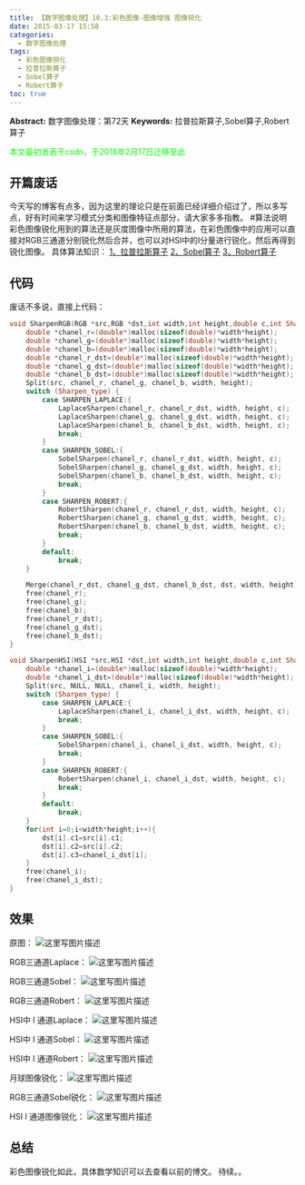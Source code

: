 ```yaml
---
title: 【数字图像处理】10.3:彩色图像-图像增强 图像锐化
date: 2015-03-17 15:58
categories:
  - 数字图像处理
tags:
  - 彩色图像锐化
  - 拉普拉斯算子
  - Sobel算子
  - Robert算子
toc: true
---
```

**Abstract:** 数字图像处理：第72天
**Keywords:** 拉普拉斯算子,Sobel算子,Robert算子
<!--more-->
<font color="00FF00">本文最初发表于csdn，于2018年2月17日迁移至此</font>
## 开篇废话
今天写的博客有点多，因为这里的理论只是在前面已经详细介绍过了，所以多写点，好有时间来学习模式分类和图像特征点部分，请大家多多指教。
#算法说明
彩色图像锐化用到的算法还是灰度图像中所用的算法，在彩色图像中的应用可以直接对RGB三通道分别锐化然后合并，也可以对HSI中的I分量进行锐化，然后再得到锐化图像。
具体算法知识：
[1、拉普拉斯算子](http://tony4ai.com/2015/01/31/DIP-5-6-灰度图像-图像增强-拉普拉斯算子/)
[2、Sobel算子](http://tony4ai.com/2015/02/10/DIP-6-4-灰度图像-图像分割-Sobel算子/)
[3、Robert算子](http://tony4ai.com/2015/02/09/DIP-6-3-灰度图像-图像分割-Robert算子/)
## 代码
废话不多说，直接上代码：
```c++
void SharpenRGB(RGB *src,RGB *dst,int width,int height,double c,int Sharpen_type){
    double *chanel_r=(double*)malloc(sizeof(double)*width*height);
    double *chanel_g=(double*)malloc(sizeof(double)*width*height);
    double *chanel_b=(double*)malloc(sizeof(double)*width*height);
    double *chanel_r_dst=(double*)malloc(sizeof(double)*width*height);
    double *chanel_g_dst=(double*)malloc(sizeof(double)*width*height);
    double *chanel_b_dst=(double*)malloc(sizeof(double)*width*height);
    Split(src, chanel_r, chanel_g, chanel_b, width, height);
    switch (Sharpen_type) {
        case SHARPEN_LAPLACE:{
            LaplaceSharpen(chanel_r, chanel_r_dst, width, height, c);
            LaplaceSharpen(chanel_g, chanel_g_dst, width, height, c);
            LaplaceSharpen(chanel_b, chanel_b_dst, width, height, c);
            break;
        }
        case SHARPEN_SOBEL:{
            SobelSharpen(chanel_r, chanel_r_dst, width, height, c);
            SobelSharpen(chanel_g, chanel_g_dst, width, height, c);
            SobelSharpen(chanel_b, chanel_b_dst, width, height, c);
            break;
        }
        case SHARPEN_ROBERT:{
            RobertSharpen(chanel_r, chanel_r_dst, width, height, c);
            RobertSharpen(chanel_g, chanel_g_dst, width, height, c);
            RobertSharpen(chanel_b, chanel_b_dst, width, height, c);
            break;
        }
        default:
            break;
    }

    Merge(chanel_r_dst, chanel_g_dst, chanel_b_dst, dst, width, height);
    free(chanel_r);
    free(chanel_g);
    free(chanel_b);
    free(chanel_r_dst);
    free(chanel_g_dst);
    free(chanel_b_dst);
}

void SharpenHSI(HSI *src,HSI *dst,int width,int height,double c,int Sharpen_type){
    double *chanel_i=(double*)malloc(sizeof(double)*width*height);
    double *chanel_i_dst=(double*)malloc(sizeof(double)*width*height);
    Split(src, NULL, NULL, chanel_i, width, height);
    switch (Sharpen_type) {
        case SHARPEN_LAPLACE:{
            LaplaceSharpen(chanel_i, chanel_i_dst, width, height, c);
            break;
        }
        case SHARPEN_SOBEL:{
            SobelSharpen(chanel_i, chanel_i_dst, width, height, c);
            break;
        }
        case SHARPEN_ROBERT:{
            RobertSharpen(chanel_i, chanel_i_dst, width, height, c);
            break;
        }
        default:
            break;
    }
    for(int i=0;i<width*height;i++){
        dst[i].c1=src[i].c1;
        dst[i].c2=src[i].c2;
        dst[i].c3=chanel_i_dst[i];
    }
    free(chanel_i);
    free(chanel_i_dst);
}
```
## 效果
原图：
![这里写图片描述](DIP-10-3-彩色图像-图像增强-图像锐化/20150317154805748.png)

RGB三通道Laplace：
![这里写图片描述](DIP-10-3-彩色图像-图像增强-图像锐化/20150317155209223.png)

RGB三通道Sobel：
![这里写图片描述](DIP-10-3-彩色图像-图像增强-图像锐化/20150317155337410.png)

RGB三通道Robert：
![这里写图片描述](DIP-10-3-彩色图像-图像增强-图像锐化/20150317155248691.png)

HSI中 I 通道Laplace：
![这里写图片描述](DIP-10-3-彩色图像-图像增强-图像锐化/20150317155234134.png)

HSI中 I 通道Sobel：
![这里写图片描述](DIP-10-3-彩色图像-图像增强-图像锐化/20150317155250623.png)

HSI中 I 通道Robert：
![这里写图片描述](DIP-10-3-彩色图像-图像增强-图像锐化/20150317155434194.png)

月球图像锐化：
![这里写图片描述](DIP-10-3-彩色图像-图像增强-图像锐化/20150317155340590.png)

RGB三通道Sobel锐化：
![这里写图片描述](DIP-10-3-彩色图像-图像增强-图像锐化/20150317155547108.png)

HSI I 通道图像锐化：
![这里写图片描述](DIP-10-3-彩色图像-图像增强-图像锐化/20150317155452147.png)

## 总结
彩色图像锐化如此，具体数学知识可以去查看以前的博文。
待续。。
